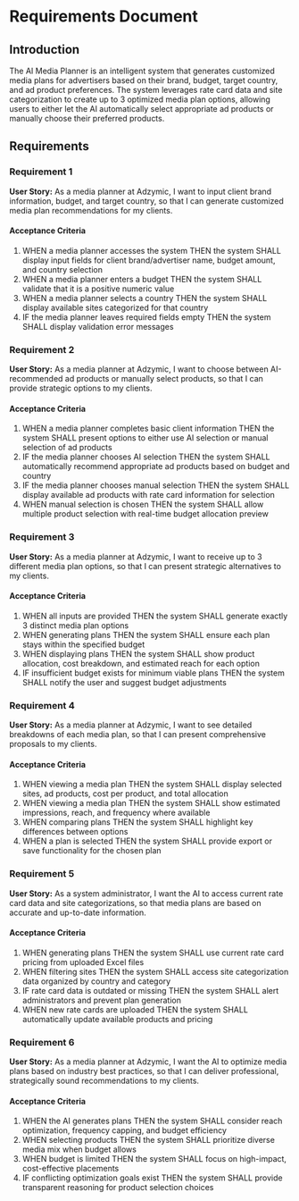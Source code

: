 # Requirements Document

## Introduction

The AI Media Planner is an intelligent system that generates customized media plans for advertisers based on their brand, budget, target country, and ad product preferences. The system leverages rate card data and site categorization to create up to 3 optimized media plan options, allowing users to either let the AI automatically select appropriate ad products or manually choose their preferred products.

## Requirements

### Requirement 1

**User Story:** As a media planner at Adzymic, I want to input client brand information, budget, and target country, so that I can generate customized media plan recommendations for my clients.

#### Acceptance Criteria

1. WHEN a media planner accesses the system THEN the system SHALL display input fields for client brand/advertiser name, budget amount, and country selection
2. WHEN a media planner enters a budget THEN the system SHALL validate that it is a positive numeric value
3. WHEN a media planner selects a country THEN the system SHALL display available sites categorized for that country
4. IF the media planner leaves required fields empty THEN the system SHALL display validation error messages

### Requirement 2

**User Story:** As a media planner at Adzymic, I want to choose between AI-recommended ad products or manually select products, so that I can provide strategic options to my clients.

#### Acceptance Criteria

1. WHEN a media planner completes basic client information THEN the system SHALL present options to either use AI selection or manual selection of ad products
2. IF the media planner chooses AI selection THEN the system SHALL automatically recommend appropriate ad products based on budget and country
3. IF the media planner chooses manual selection THEN the system SHALL display available ad products with rate card information for selection
4. WHEN manual selection is chosen THEN the system SHALL allow multiple product selection with real-time budget allocation preview

### Requirement 3

**User Story:** As a media planner at Adzymic, I want to receive up to 3 different media plan options, so that I can present strategic alternatives to my clients.

#### Acceptance Criteria

1. WHEN all inputs are provided THEN the system SHALL generate exactly 3 distinct media plan options
2. WHEN generating plans THEN the system SHALL ensure each plan stays within the specified budget
3. WHEN displaying plans THEN the system SHALL show product allocation, cost breakdown, and estimated reach for each option
4. IF insufficient budget exists for minimum viable plans THEN the system SHALL notify the user and suggest budget adjustments

### Requirement 4

**User Story:** As a media planner at Adzymic, I want to see detailed breakdowns of each media plan, so that I can present comprehensive proposals to my clients.

#### Acceptance Criteria

1. WHEN viewing a media plan THEN the system SHALL display selected sites, ad products, cost per product, and total allocation
2. WHEN viewing a media plan THEN the system SHALL show estimated impressions, reach, and frequency where available
3. WHEN comparing plans THEN the system SHALL highlight key differences between options
4. WHEN a plan is selected THEN the system SHALL provide export or save functionality for the chosen plan

### Requirement 5

**User Story:** As a system administrator, I want the AI to access current rate card data and site categorizations, so that media plans are based on accurate and up-to-date information.

#### Acceptance Criteria

1. WHEN generating plans THEN the system SHALL use current rate card pricing from uploaded Excel files
2. WHEN filtering sites THEN the system SHALL access site categorization data organized by country and category
3. IF rate card data is outdated or missing THEN the system SHALL alert administrators and prevent plan generation
4. WHEN new rate cards are uploaded THEN the system SHALL automatically update available products and pricing

### Requirement 6

**User Story:** As a media planner at Adzymic, I want the AI to optimize media plans based on industry best practices, so that I can deliver professional, strategically sound recommendations to my clients.

#### Acceptance Criteria

1. WHEN the AI generates plans THEN the system SHALL consider reach optimization, frequency capping, and budget efficiency
2. WHEN selecting products THEN the system SHALL prioritize diverse media mix when budget allows
3. WHEN budget is limited THEN the system SHALL focus on high-impact, cost-effective placements
4. IF conflicting optimization goals exist THEN the system SHALL provide transparent reasoning for product selection choices